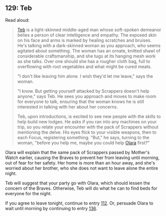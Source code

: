 ## 129: Teb

Read aloud:

> [Teb](https://horizon.fandom.com/wiki/Teb) is a light-skinned middle-aged man whose soft-spoken demeanor belies a person of clear intelligence and empathy.
> The exposed skin on his face and arms is marked by healing scratches and bruises.
> He's talking with a dark-skinned woman as you approach, who seems agitated about something.
> The woman has an ornate, knitted shawl of considerable craftsmanship, and she tugs at its hanging mesh work as she talks.
> Over one should she has a rougher cloth bag, full to overflowing with root vegetables and what might be cured meats.
>
> "I don't like leaving him alone.  I wish they'd let me leave," says the woman.
>
> "I know.  But getting yourself attacked by Scrappers doesn't help anyone," says Teb.
> He sees you approach and moves to make room for everyone to talk, ensuring that the woman knows he is still interested in talking with her about her concerns.
>
> Teb, upon introductions, is excited to see new people with the skills to help build new lodges.
> He asks if you ran into any machines on your trip, so you relate your encounter with the pack of Scrappers without mentioning the delve.
> His eyes flick to your visible weapons, then to each Focus, registering something.
> "But," he says, turning to the woman, "before you help me, maybe you could help [Olara](https://horizon.fandom.com/wiki/Olara) first?"

Olara will explain that the same pack of Scrappers passed by Mother's Watch earlier, causing the Braves to prevent her from leaving until morning, out of fear for her safety.
Her home is more than an hour away, and she's worried about her brother, who she does not want to leave alone the entire night.

Teb will suggest that your party go with Olara, which should lessen the concern of the Braves.
Otherwise, Teb will do what he can to find beds for everyone for the night.

If you agree to leave tonight, continue to entry [112](112-leave-tonight.md).
Or, persuade Olara to wait until morning by continuing to entry [136](136-leave-tomorrow.md).
